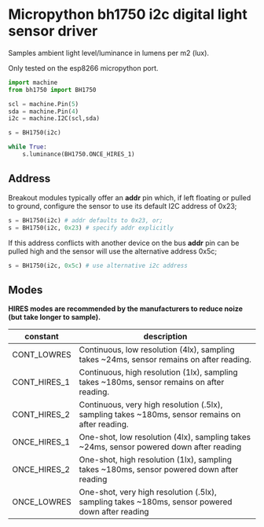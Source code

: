 # Micropython bh1750 i2c digital light sensor driver

Samples ambient light level/luminance in lumens per m2 (lux).

Only tested on the esp8266 micropython port.

```python
import machine
from bh1750 import BH1750

scl = machine.Pin(5)
sda = machine.Pin(4)
i2c = machine.I2C(scl,sda)

s = BH1750(i2c)

while True:
    s.luminance(BH1750.ONCE_HIRES_1)
```

## Address

Breakout modules typically offer an **addr** pin which, if left floating or pulled to ground, configure the sensor to use its default I2C address of 0x23;

```python
s = BH1750(i2c) # addr defaults to 0x23, or;
s = BH1750(i2c, 0x23) # specify addr explicitly
```

If this address conflicts with another device on the bus **addr** pin can be pulled high and the sensor will use the alternative address 0x5c;

```python
s = BH1750(i2c, 0x5c) # use alternative i2c address
```

## Modes

**HIRES modes are recommended by the manufacturers to reduce noize (but take longer to sample).**

| constant | description |
| -------- | ----------- |
| CONT_LOWRES | Continuous, low resolution (4lx), sampling takes ~24ms, sensor remains on after reading. |
| CONT_HIRES_1 | Continuous, high resolution (1lx), sampling takes ~180ms, sensor remains on after reading. |
| CONT_HIRES_2 | Continuous, very high resolution (.5lx), sampling takes ~180ms, sensor remains on after reading. |
| ONCE_HIRES_1 | One-shot, low resolution (4lx), sampling takes ~24ms, sensor powered down after reading |
| ONCE_HIRES_2 | One-shot, high resolution (1lx), sampling takes ~180ms, sensor powered down after reading |
| ONCE_LOWRES | One-shot, very high resolution (.5lx), sampling takes ~180ms, sensor powered down after reading |
